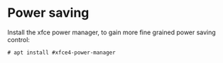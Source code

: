 # Power saving

Install the xfce power manager, to gain more fine grained power saving control:

```
# apt install #xfce4-power-manager
```
